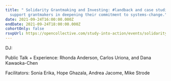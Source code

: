 ```yaml
---
title: " Solidarity Grantmaking and Investing: #landback and case studies to
  support grantmakers in deepening their commitment to systems-change."
date: 2021-09-24T16:00:00.000Z
endDate: 2021-09-24T18:00:00.000Z
cohortOnly: false
rsvpUrl: https://opencollective.com/study-into-action/events/solidarity-grantmaking-and-investing-7b8184b9
---
```


DJ:

Public Talk + Experience: Rhonda Anderson, Carlos Uriona, and Dana Kawaoka-Chen

Facilitators: Sonia Erika, Hope Ghazala, Andrea Jacome, Mike Strode
